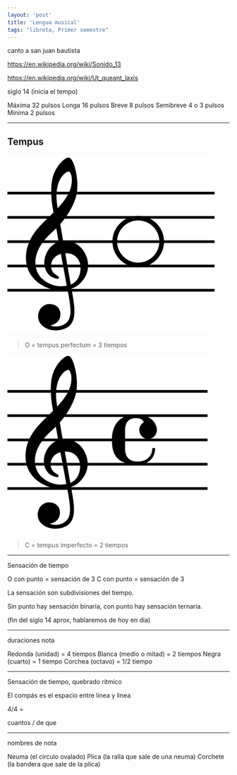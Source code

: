 ```yaml
---
layout: 'post'
title: 'Lengua musical'
tags: "libreta, Primer semestre"
---
```



canto a san juan bautista

https://en.wikipedia.org/wiki/Sonido_13

https://en.wikipedia.org/wiki/Ut_queant_laxis



siglo 14 (inicia el tempo)

Máxima 32 pulsos
Longa 16 pulsos
Breve 8 pulsos
Semibreve 4 o 3 pulsos
Mínima 2 pulsos

----

## Tempus

![tempus perfectum](/img/leng-1/tempus-perfectum.png)

> O = tempus perfectum = 3 tiempos

![tempus perfectum](/img/leng-1/tempus-imperfecto.png)

> C = tempus imperfecto = 2 tiempos

----

Sensación de tiempo

O con punto = sensación de 3
C con punto = sensación de 3

La sensación son subdivisiones del tiempo.

Sin punto hay sensación binaria, con punto hay sensación ternaria.


(fin del siglo 14 aprox, hablaremos de hoy en dia)

-----

duraciones nota

Redonda (unidad) = 4 tiempos
Blanca (medio o mitad) = 2 tiempos
Negra (cuarto) = 1 tiempo
Corchea (octavo) = 1/2 tiempo

-----

Sensación de tiempo, quebrado rítmico

El compás es el espacio entre linea y linea

4/4 = 

cuantos / de que


----

nombres de nota

Neuma (el circulo ovalado)
Plica (la ralla que sale de una neuma)
Corchete (la bandera que sale de la plica)